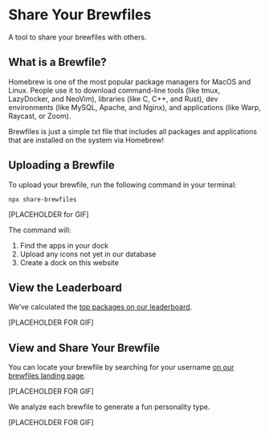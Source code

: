 # Share Your Brewfiles

A tool to share your brewfiles with others.

## What is a Brewfile?

Homebrew is one of the most popular package managers for MacOS and Linux. People use it to download command-line tools (like tmux, LazyDocker, and NeoVim), libraries (like C, C++, and Rust), dev environments (like MySQL, Apache, and Nginx), and applications (like Warp, Raycast, or Zoom).

Brewfiles is just a simple txt file that includes all packages and applications that are installed on the system via Homebrew!

## Uploading a Brewfile

To upload your brewfile, run the following command in your terminal:

`npx share-brewfiles`

[PLACEHOLDER for GIF]

The command will:

1. Find the apps in your dock
2. Upload any icons not yet in our database
3. Create a dock on this website

## View the Leaderboard

We’ve calculated the [top packages on our leaderboard]("https://brewfiles.com/leaderboard").

[PLACEHOLDER FOR GIF]

## View and Share Your Brewfile

You can locate your brewfile by searching for your username [on our brewfiles landing page]("https://brewfiles.com/brewfiles").

[PLACEHOLDER FOR GIF]

We analyze each brewfile to generate a fun personality type.

[PLACEHOLDER FOR GIF]
